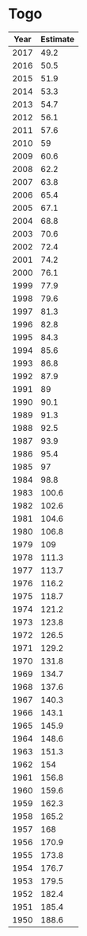 # Togo

| Year | Estimate |
| ---- | -------- |
| 2017 | 49.2 |
| 2016 | 50.5 |
| 2015 | 51.9 |
| 2014 | 53.3 |
| 2013 | 54.7 |
| 2012 | 56.1 |
| 2011 | 57.6 |
| 2010 | 59 |
| 2009 | 60.6 |
| 2008 | 62.2 |
| 2007 | 63.8 |
| 2006 | 65.4 |
| 2005 | 67.1 |
| 2004 | 68.8 |
| 2003 | 70.6 |
| 2002 | 72.4 |
| 2001 | 74.2 |
| 2000 | 76.1 |
| 1999 | 77.9 |
| 1998 | 79.6 |
| 1997 | 81.3 |
| 1996 | 82.8 |
| 1995 | 84.3 |
| 1994 | 85.6 |
| 1993 | 86.8 |
| 1992 | 87.9 |
| 1991 | 89 |
| 1990 | 90.1 |
| 1989 | 91.3 |
| 1988 | 92.5 |
| 1987 | 93.9 |
| 1986 | 95.4 |
| 1985 | 97 |
| 1984 | 98.8 |
| 1983 | 100.6 |
| 1982 | 102.6 |
| 1981 | 104.6 |
| 1980 | 106.8 |
| 1979 | 109 |
| 1978 | 111.3 |
| 1977 | 113.7 |
| 1976 | 116.2 |
| 1975 | 118.7 |
| 1974 | 121.2 |
| 1973 | 123.8 |
| 1972 | 126.5 |
| 1971 | 129.2 |
| 1970 | 131.8 |
| 1969 | 134.7 |
| 1968 | 137.6 |
| 1967 | 140.3 |
| 1966 | 143.1 |
| 1965 | 145.9 |
| 1964 | 148.6 |
| 1963 | 151.3 |
| 1962 | 154 |
| 1961 | 156.8 |
| 1960 | 159.6 |
| 1959 | 162.3 |
| 1958 | 165.2 |
| 1957 | 168 |
| 1956 | 170.9 |
| 1955 | 173.8 |
| 1954 | 176.7 |
| 1953 | 179.5 |
| 1952 | 182.4 |
| 1951 | 185.4 |
| 1950 | 188.6 |